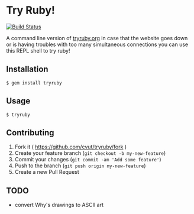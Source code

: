 # Try Ruby!

[![Build Status](https://travis-ci.org/cvut/tryruby.svg?branch=master)](https://travis-ci.org/cvut/tryruby)

A command line version of [tryruby.org](http://tryruby.org/) in case that the website goes down or is having troubles with too many simultaneous connections you can use this REPL shell to try ruby!

## Installation

    $ gem install tryruby

## Usage

    $ tryruby

## Contributing

1. Fork it ( https://github.com/cvut/tryruby/fork )
2. Create your feature branch (`git checkout -b my-new-feature`)
3. Commit your changes (`git commit -am 'Add some feature'`)
4. Push to the branch (`git push origin my-new-feature`)
5. Create a new Pull Request

## TODO

  * convert Why's drawings to ASCII art
